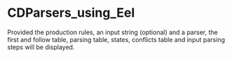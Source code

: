 # CDParsers_using_Eel

Provided the production rules, an input string (optional) and a parser, the first and follow table, parsing table, states, conflicts table and input parsing steps will be displayed.
